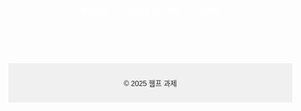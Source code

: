 
<html lang="ko">
<head>
  <meta charset="UTF-8" />
  <meta name="viewport" content="width=device-width, initial-scale=1.0" />
  <title>My SPA</title>
  <style>
    body {
      margin: 0;
      font-family: 'Helvetica', sans-serif;
    }

    .nav {
      display: flex;
      justify-content: center;
      background: #333;
      flex-wrap: wrap;
    }

    .nav a {
      color: white;
      padding: 1em;
      text-decoration: none;
    }

    .nav a:hover {
      background: #444;
    }

    main {
      padding: 1em;
    }

    footer {
      text-align: center;
      padding: 1em;
      background: #f0f0f0;
      font-size: 0.9em;
    }

    @media (max-width: 600px) {
      .nav {
        flex-direction: column;
      }

      .nav a {
        text-align: center;
        padding: 1em 0;
      }
    }
    .home-section {
  padding: 2em 1em;
  overflow: hidden;
}

.home-image-left {
  float: left;
  width: 300px;
  max-width: 100%;
  height: auto;
  margin-right: 1.5em;
  margin-bottom: 1em;
  border-radius: 8px;
  box-shadow: 0 4px 12px rgba(0, 0, 0, 0.1);
}

.home-text-right {
  overflow: hidden;
}

12345678

.military-section {
  padding: 2em 1em;
  overflow: hidden;
}

.military-image-left {
  float: left;
  width: 300px;
  max-width: 100%;
  height: auto;
  margin-right: 1.5em;
  margin-bottom: 1em;
  border-radius: 8px;
  box-shadow: 0 4px 12px rgba(0, 0, 0, 0.1);
}

.military-text-right {
  overflow: hidden;
}

@media (max-width: 768px) {
  .military-image-left {
    float: none;
    display: block;
    margin: 0 auto 1em auto;
  }

  .military-text-right {
    text-align: center;
  }
}
@media (max-width: 768px) {
  .military-image-left {
    float: none;
    display: block;
    margin: 0 auto 1em auto;
  }

  .military-text-right {
    text-align: center;
  }
}


    
  </style>
  <script src="https://code.jquery.com/jquery-3.6.0.min.js"></script>
  <script>
    const pages = {
      home: `
      <section class="home-section">
      <h1>유석준</h1>
      <img src="main.jpg" alt="메인 이미지" class="home-image-left" />
      <div class="home-text-right">
        <hr>
        <br>
        <p>안녕하세요. 저는 강원대학교 컴퓨터공학과 22학번 유석준입니다.</p><br>
        <P>1999년에 강원도 원주에서 태어나 계속 살았으며 본가에 가기 편하게</P>
        <P>강원도에 있는 대학중에 강원대학교를 선택해 진학하게 되었습니다.</P><br>
        <P>저의 관심사는 게임개발 혹은 기획입니다. 어린시절부터 게임을 많이</P>
        <p>접함으로서 자연스래 게임쪽으로 진로를 결정하게 되었습니다.</p>
        <hr>
      </div>
      </section>
      `,

      about: `
        <section class="military-section">
        <h1>대학에 오기까지</h1>
        <img src="military.jpg" alt="군대 이미지" class="military-image-left" />
        <div class="military-text-right">
          <hr>
          <br>
          <p>제가 대학에 진학하게 된 이유는 군대에서의 차별대우가 있었기 때문입니다.</p><br>
          <p>2019년 4월 21살이었던 당시에 입대를 해서 배치되었던 부대에서 학벌에 대한 차별이 심했었는데</p>
          <p>당시에 대학을 진학하지 않았던 저는 학벌이 좋은 동기에 비해 차별대우를 받았습니다.</p><br>
          <p>그게 마음에 걸려서 전역 이후 모아둔 적금을 이용해서 재수를 하게되어 22학년도에</p>
          <p>강원대학교에 진학하게 되었고 관심사인 게임과 컴퓨터를 연관지어보니 컴퓨터공학과가</p>
          <p>적합하다고 생각되어 진학하게 되었습니다.</p>
          <hr>
        </div>
        <div style="clear: both;"></div>
        </section>
      `,
      contact: `
        <h1>연락처</h1>
        <a href="mailto:dkfks248@kangwon.ac.kr">문의사항이 있으면 이메일로 연락 주세요: dkfks248@kangwon.ac.kr</p>
      `
    };

    $(document).ready(function () {
      function loadPage(page) {
        $("#app").html(pages[page] || "<h1>페이지를 찾을 수 없습니다</h1>");
      }

      function getPageFromHash() {
        const hash = window.location.hash.replace("#", "");
        return hash || "home";
      }

      function render() {
        const page = getPageFromHash();
        loadPage(page);
      }

      $(window).on("hashchange", render);
      render();
    });
  </script>
</head>
<body>
  <header>
    <nav class="nav">
      <a href="#home">자기소개</a>
      <a href="#about">대학에 오기까지</a>
      <a href="#contact">연락처</a>
    </nav>
  </header>

  <main id="app">
    <!-- 페이지 내용이 여기에 동적으로 삽입됩니다 -->
  </main>

  <footer>
    <p>&copy; 2025 웹프 과제</p>
  </footer>
</body>
</html>
